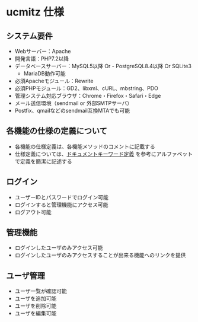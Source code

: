 # ucmitz 仕様

## システム要件
- Webサーバー：Apache
- 開発言語：PHP7.2以降
- データベースサーバー：MySQL5以降 Or - PostgreSQL8.4以降 Or SQLite3
    - MariaDB動作可能
- 必須Apacheモジュール：Rewrite
- 必須PHPモジュール：GD2、libxml、cURL、mbstring、PDO
- 管理システム対応ブラウザ：Chrome・Firefox・Safari・Edge
- メール送信環境（sendmail or 外部SMTPサーバ）
- Postfix、qmailなどのsendmail互換MTAでも可能

## 各機能の仕様の定義について
- 各機能の仕様定義は、各機能メソッドのコメントに記載する
- 仕様定義については、[ドキュメントキーワード定義](https://baserproject.github.io/ucmitz/docs/keyword.md) を参考にアルファベットで定義を簡潔に記述する

## ログイン
- ユーザーIDとパスワードでログイン可能
- ログインすると管理機能にアクセス可能
- ログアウト可能

## 管理機能
- ログインしたユーザのみアクセス可能
- ログインしたユーザのみアクセスすることが出来る機能へのリンクを提供

## ユーザ管理
- ユーザ一覧が確認可能
- ユーザを追加可能
- ユーザを削除可能
- ユーザを編集可能

